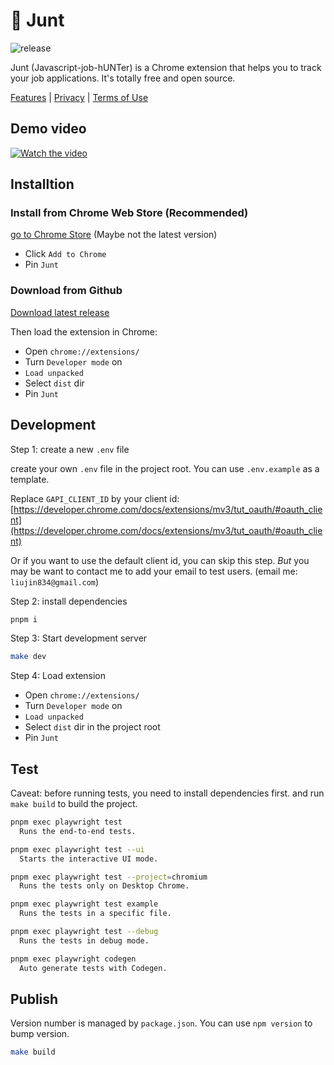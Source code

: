 # 🚀 Junt

![release](https://github.com/jianxuan-li/junt/actions/workflows/release.yml/badge.svg)

Junt (Javascript-job-hUNTer) is a Chrome extension that helps you to track your job applications. It's totally free and open source.

[Features](docs/features.md) | [Privacy](docs/privacy.md) | [Terms of Use](docs/terms.md)

## Demo video

[![Watch the video](https://img.youtube.com/vi/-JZuQN0Yymg/hqdefault.jpg)](https://youtu.be/-JZuQN0Yymg)

## Installtion

### Install from Chrome Web Store (Recommended)

[go to Chrome Store](https://chrome.google.com/webstore/detail/junt/ofgimnfoihdgacaommcakoeldinmjdma) (Maybe not the latest version)

- Click `Add to Chrome`
- Pin `Junt`

### Download from Github

[Download latest release](https://github.com/Jianxuan-Li/junt/releases)

Then load the extension in Chrome:

- Open `chrome://extensions/`
- Turn `Developer mode` on
- `Load unpacked`
- Select `dist` dir
- Pin `Junt`

## Development

Step 1: create a new `.env` file

create your own `.env` file in the project root. You can use `.env.example` as a template.

Replace `GAPI_CLIENT_ID` by your client id: [https://developer.chrome.com/docs/extensions/mv3/tut_oauth/#oauth_client](https://developer.chrome.com/docs/extensions/mv3/tut_oauth/#oauth_client)

Or if you want to use the default client id, you can skip this step. _But_ you may be want to contact me to add your email to test users. (email me: `liujin834@gmail.com`)

Step 2: install dependencies

```bash
pnpm i
```

Step 3: Start development server

```bash
make dev
```

Step 4: Load extension

- Open `chrome://extensions/`
- Turn `Developer mode` on
- `Load unpacked`
- Select `dist` dir in the project root
- Pin `Junt`

## Test

Caveat: before running tests, you need to install dependencies first. and run `make build` to build the project.

```bash
pnpm exec playwright test
  Runs the end-to-end tests.

pnpm exec playwright test --ui
  Starts the interactive UI mode.

pnpm exec playwright test --project=chromium
  Runs the tests only on Desktop Chrome.

pnpm exec playwright test example
  Runs the tests in a specific file.

pnpm exec playwright test --debug
  Runs the tests in debug mode.

pnpm exec playwright codegen
  Auto generate tests with Codegen.
```

## Publish

Version number is managed by `package.json`. You can use `npm version` to bump version.

```bash
make build
```

